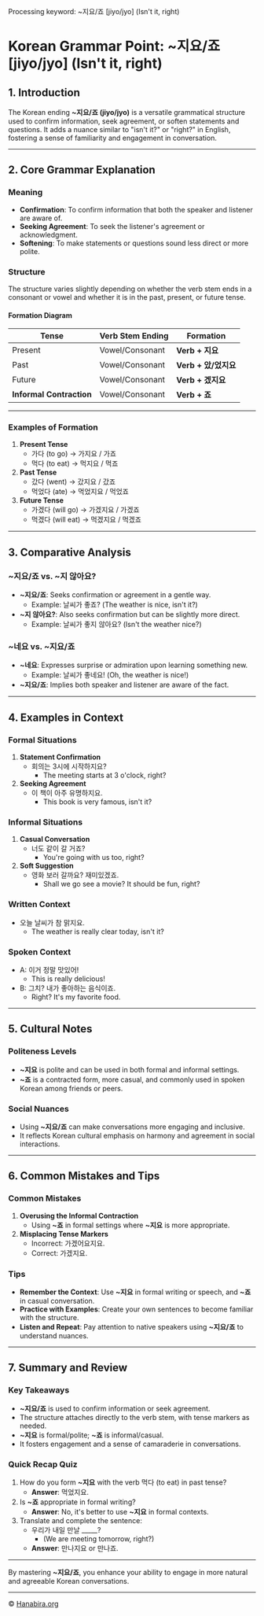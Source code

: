 Processing keyword: ~지요/죠 [jiyo/jyo] (Isn't it, right)
# Korean Grammar Point: ~지요/죠 [jiyo/jyo] (Isn't it, right)

## 1. Introduction
The Korean ending **~지요/죠 (jiyo/jyo)** is a versatile grammatical structure used to confirm information, seek agreement, or soften statements and questions. It adds a nuance similar to "isn't it?" or "right?" in English, fostering a sense of familiarity and engagement in conversation.

---
## 2. Core Grammar Explanation
### Meaning
- **Confirmation**: To confirm information that both the speaker and listener are aware of.
- **Seeking Agreement**: To seek the listener's agreement or acknowledgment.
- **Softening**: To make statements or questions sound less direct or more polite.
### Structure
The structure varies slightly depending on whether the verb stem ends in a consonant or vowel and whether it is in the past, present, or future tense.
#### Formation Diagram
| Tense      | Verb Stem Ending | Formation           |
|------------|------------------|---------------------|
| Present    | Vowel/Consonant  | **Verb + 지요**     |
| Past       | Vowel/Consonant  | **Verb + 았/었지요** |
| Future     | Vowel/Consonant  | **Verb + 겠지요**    |
| **Informal Contraction** | Vowel/Consonant | **Verb + 죠** |
---
### Examples of Formation
1. **Present Tense**
   - 가다 (to go) → 가지요 / 가죠
   - 먹다 (to eat) → 먹지요 / 먹죠
2. **Past Tense**
   - 갔다 (went) → 갔지요 / 갔죠
   - 먹었다 (ate) → 먹었지요 / 먹었죠
3. **Future Tense**
   - 가겠다 (will go) → 가겠지요 / 가겠죠
   - 먹겠다 (will eat) → 먹겠지요 / 먹겠죠
---
## 3. Comparative Analysis
### ~지요/죠 vs. ~지 않아요?
- **~지요/죠**: Seeks confirmation or agreement in a gentle way.
  - Example: 날씨가 좋죠? (The weather is nice, isn't it?)
- **~지 않아요?**: Also seeks confirmation but can be slightly more direct.
  - Example: 날씨가 좋지 않아요? (Isn't the weather nice?)
### ~네요 vs. ~지요/죠
- **~네요**: Expresses surprise or admiration upon learning something new.
  - Example: 날씨가 좋네요! (Oh, the weather is nice!)
- **~지요/죠**: Implies both speaker and listener are aware of the fact.
---
## 4. Examples in Context
### Formal Situations
1. **Statement Confirmation**
   - 회의는 3시에 시작하지요?
     - The meeting starts at 3 o'clock, right?
2. **Seeking Agreement**
   - 이 책이 아주 유명하지요.
     - This book is very famous, isn't it?
### Informal Situations
1. **Casual Conversation**
   - 너도 같이 갈 거죠?
     - You're going with us too, right?
2. **Soft Suggestion**
   - 영화 보러 갈까요? 재미있겠죠.
     - Shall we go see a movie? It should be fun, right?
### Written Context
- 오늘 날씨가 참 맑지요.
  - The weather is really clear today, isn't it?
### Spoken Context
- A: 이거 정말 맛있어!
  - This is really delicious!
- B: 그치? 내가 좋아하는 음식이죠.
  - Right? It's my favorite food.
---
## 5. Cultural Notes
### Politeness Levels
- **~지요** is polite and can be used in both formal and informal settings.
- **~죠** is a contracted form, more casual, and commonly used in spoken Korean among friends or peers.
### Social Nuances
- Using **~지요/죠** can make conversations more engaging and inclusive.
- It reflects Korean cultural emphasis on harmony and agreement in social interactions.
---
## 6. Common Mistakes and Tips
### Common Mistakes
1. **Overusing the Informal Contraction**
   - Using **~죠** in formal settings where **~지요** is more appropriate.
2. **Misplacing Tense Markers**
   - Incorrect: 가겠어요지요.
   - Correct: 가겠지요.
### Tips
- **Remember the Context**: Use **~지요** in formal writing or speech, and **~죠** in casual conversation.
- **Practice with Examples**: Create your own sentences to become familiar with the structure.
- **Listen and Repeat**: Pay attention to native speakers using **~지요/죠** to understand nuances.
---
## 7. Summary and Review
### Key Takeaways
- **~지요/죠** is used to confirm information or seek agreement.
- The structure attaches directly to the verb stem, with tense markers as needed.
- **~지요** is formal/polite; **~죠** is informal/casual.
- It fosters engagement and a sense of camaraderie in conversations.
### Quick Recap Quiz
1. How do you form **~지요** with the verb 먹다 (to eat) in past tense?
   - **Answer**: 먹었지요.
2. Is **~죠** appropriate in formal writing?
   - **Answer**: No, it's better to use **~지요** in formal contexts.
3. Translate and complete the sentence:
   - 우리가 내일 만날 _____?
     - (We are meeting tomorrow, right?)
   - **Answer**: 만나지요 or 만나죠.
---
By mastering **~지요/죠**, you enhance your ability to engage in more natural and agreeable Korean conversations.

---
© [Hanabira.org](https://hanabira.org)

